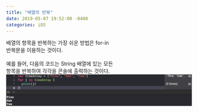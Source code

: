 ```yaml
---
title: "배열의 반복"
date: 2019-05-07 19:52:00 -0400
categories: iOS
---
```

배열의 항목을 반복하는 가장 쉬운 방법은 for-in<br>
반복문을 이용하는 것이다.
<br>
<br>
예를 들어, 다음의 코드는 String 배열에 있는 모든<br>
항목을 반복하여 각각을 콘솔에 출력하는 것이다.
![Array5](/img/Array5.png)
